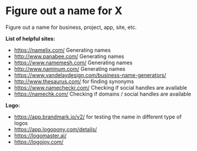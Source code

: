 # Figure out a name for X

Figure out a name for business, project, app, site, etc.

**List of helpful sites:**


* https://namelix.com/ Generating names
* http://www.panabee.com/ Generating names
* https://www.namemesh.com/ Generating names
* http://www.naminum.com/  Generating names
* https://www.vandelaydesign.com/business-name-generators/
* http://www.thesaurus.com/ for finding synonyms
* https://www.namecheckr.com/ Checking if social handles are available
* https://namechk.com/ Checking if domains / social handles are available

**Logo:**

* https://app.brandmark.io/v2/ for testing the name in different type of logos
* https://app.logopony.com/details/
* https://logomaster.ai/
* https://logojoy.com/


